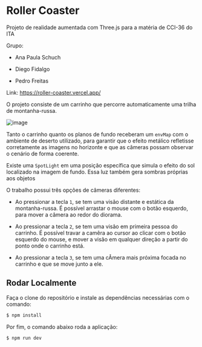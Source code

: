 # Roller Coaster

Projeto de realidade aumentada com Three.js para a matéria de CCI-36 do ITA

Grupo:

-   Ana Paula Schuch

-   Diego Fidalgo

-   Pedro Freitas

Link: https://roller-coaster.vercel.app/

O projeto consiste de um carrinho que percorre automaticamente uma trilha de montanha-russa.

![image](https://user-images.githubusercontent.com/48722002/142260434-a537ce5c-d2c7-4cf9-99b9-d32164656c82.png)

Tanto o carrinho quanto os planos de fundo receberam um `envMap` com o ambiente de deserto utilizado, para garantir que o efeito metálico refletisse corretamente as imagens no horizonte e que as câmeras possam observar o cenário de forma coerente.

Existe uma `SpotLight` em uma posição específica que simula o efeito do sol localizado na imagem de fundo. Essa luz também gera sombras próprias aos objetos

O trabalho possui três opções de câmeras diferentes:

- Ao pressionar a tecla `1`, se tem uma visão distante e estática da montanha-russa. É possível arrastar o mouse com o botão esquerdo, para mover a câmera ao redor do diorama.

- Ao pressionar a tecla `2`, se tem uma visão em primeira pessoa do carrinho. É possível travar a camêra ao cursor ao clicar com o botão esquerdo do mouse, e mover a visão em qualquer direção a partir do ponto onde o carrinho está.

- Ao pressionar a tecla `3`, se tem uma cÂmera mais próxima focada no carrinho e que se move junto a ele.

## Rodar Localmente

Faça o clone do repositório e instale as dependências necessárias com o comando:

```bash
$ npm install
```

Por fim, o comando abaixo roda a aplicação:

```bash
$ npm run dev
```
